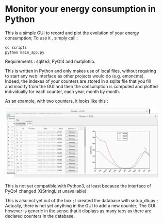 # Monitor your energy consumption in Python

This is a simple GUI to record and plot the evolution of your energy consumption; To use it , simply call :

```
cd scripts
python main_app.py
```

Requirements : sqlite3, PyQt4 and matplotlib.


This is written in Python and only makes use of local files, without requiring to start any web interface as other projects would do (e.g. emoncms). Indeed, the indexes of your counters are stored in a sqlite file that you fill and modify from the GUI and then the consumption is computed and plotted individually for each counter, each year, month by month. 

As an example, with two counters, it looks like this :


![Monepy screenshot](https://github.com/jeremyfix/monepy/raw/master/screenshot.png "Monepy Screenshot")

This is not yet compatible with Python3, at least because the interface of PyQt4 changed (QStringList unavailable)

This is also not yet out of the box ; I created the database with setup_db.py ; Actually, there is not yet anything in the GUI to add a new counter; The GUI however is generic in the sense that it displays as many tabs as there are declared counters in the database. 


